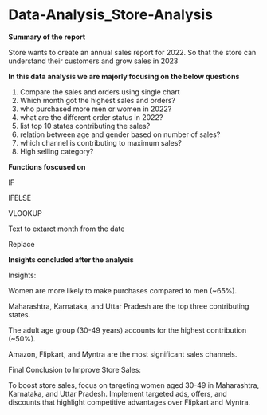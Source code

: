 # Data-Analysis_Store-Analysis


**Summary of the report**

Store wants to create an annual sales report for 2022. So that the store can understand their customers and grow sales in 2023


**In this data analysis we are majorly focusing on the  below questions**

1. Compare the sales and orders using single chart
2. Which month got the highest sales and orders?
3. who purchased more men or women in 2022?
4. what are the different order status in 2022?
5. list top 10 states contributing the sales?
6. relation between age and gender based on number of sales?
7. which channel is contributing to maximum sales?
8. High selling category?

**Functions foscused on**

IF

IFELSE

VLOOKUP

Text to extarct month from the date

Replace


**Insights concluded after the analysis**

Insights:

Women are more likely to make purchases compared to men (~65%).

Maharashtra, Karnataka, and Uttar Pradesh are the top three contributing states.

The adult age group (30-49 years) accounts for the highest contribution (~50%).

Amazon, Flipkart, and Myntra are the most significant sales channels.

Final Conclusion to Improve Store Sales:

To boost store sales, focus on targeting women aged 30-49 in Maharashtra, Karnataka, and Uttar Pradesh. Implement targeted ads, offers, and discounts that highlight competitive advantages over Flipkart and Myntra.
